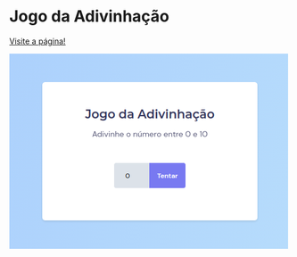 # Jogo da Adivinhação
<a href="https://codepen.io/lucasmoraesdev/full/MWXQNYV">Visite a página!</a>

<img src="Screenshot_20221122_201041.png">
